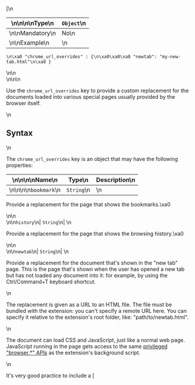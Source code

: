 [\n

\n\n\n\nType\n| `Object`\n  
---|---  
\n\nMandatory\n| No\n  
\n\nExample\n| \n

    
    
    \n\xa0 "chrome_url_overrides" : {\n\xa0\xa0\xa0 "newtab": "my-new-tab.html"\n\xa0 }

\n\n  
\n\n\n

Use the `chrome_url_overrides` key to provide a custom replacement for the
documents loaded into various special pages usually provided by the browser
itself.

\n

## Syntax

\n

The `chrome_url_overrides` key is an object that may have the following
properties:

\n\n\n\nName\n| Type\n| Description\n  
---|---|---  
\n\n\n\n`bookmark`\n| `String`\n| \n

Provide a replacement for the page that shows the bookmarks.\xa0

\n\n  
\n\n`history`\n| `String`\n| \n

Provide a replacement for the page that shows the browsing history.\xa0

\n\n  
\n\n`newtab`\n| `String`\n| \n

Provide a replacement for the document that's shown in the "new tab" page.
This is the page that's shown when the user has opened a new tab but has not
loaded any document into it: for example, by using the Ctrl/Command+T keyboard
shortcut.

\n

The replacement is given as a URL to an HTML file. The file must be bundled
with the extension: you can't specify a remote URL here. You can specify it
relative to the extension's root folder, like: "path/to/newtab.html".

\n

The document can load CSS and JavaScript, just like a normal web page.
JavaScript running in the page gets access to the same [privileged "browser.*"
APIs](/en-US/Add-ons/WebExtensions/API) as the extension's background script.

\n

It's very good practice to include a [<title>](/en-
US/docs/Web/HTML/Element/title) for the page, or the tab's title will be the
"moz-extension://..." URL.

\n

A common use case is to let the user define a new tab page: to do this,
provide a custom new tab page that navigates to the page the user defined.

\n

If two or more extensions both define custom new tab pages, then the last one
to be installed or enabled gets to use its value.

\n

To override the browser's homepage, use "[chrome_settings_overrides](/en-
US/docs/Mozilla/Add-
ons/WebExtensions/manifest.json/chrome_settings_overrides)" instead.

\n\n  
\n\n\n

All properties are [localizable](https://developer.mozilla.org/en-US/Add-
ons/WebExtensions/Internationalization#Internationalizing_manifest.json).

\n

## Example

\n

    
    
    "chrome_url_overrides" : {\n  "newtab": "my-new-tab.html"\n}

\n

## Browser compatibility

\n

The compatibility table in this page is generated from structured data. If
you'd like to contribute to the data, please check out <https://github.com/mdn
/browser-compat-data> and send us a pull request.

\n

| Chrome| Edge| Firefox| Firefox for Android| Opera  
---|---|---|---|---|---  
Basic support| \n Yes| \n No| 54| \n No| \n Yes  
`newtab`| \n Yes1| \n No| 541| \n No| \n Yes1  
`bookmarks`| \n Yes| \n No| \n No| \n No| \n Yes  
`history`| \n Yes| \n No| \n No| \n No| \n Yes  
  
1\. If two or more extensions both define a custom new tab page, then in
Firefox the first extension to run wins. In Chrome and Opera, the last
extension wins.

| Desktop __| Mobile __  
---|---|---  
| Chrome __| Edge __| Firefox __| Opera __| Firefox for Android __  
Basic support|  \nFull support\n\n Yes| \nNo support\n\n No| \nFull
support\n\n 54| \nFull support\n\n Yes| \nNo support\n\n No  
`newtab`| \nFull support\n\n Yes

Notes __

\nFull support\n\n Yes

Notes __

     Notes __If two or more extensions both define a custom new tab page, then in Firefox the first extension to run wins. In Chrome and Opera, the last extension wins.
|  \nNo support\n\n No| \nFull support\n\n 54

Notes __

\nFull support\n\n 54

Notes __

     Notes __If two or more extensions both define a custom new tab page, then in Firefox the first extension to run wins. In Chrome and Opera, the last extension wins.
|  \nFull support\n\n Yes

Notes __

\nFull support\n\n Yes

Notes __

     Notes __If two or more extensions both define a custom new tab page, then in Firefox the first extension to run wins. In Chrome and Opera, the last extension wins.
|  \nNo support\n\n No  
`bookmarks`| \nFull support\n\n Yes| \nNo support\n\n No| \nNo support\n\n No|
\nFull support\n\n Yes| \nNo support\n\n No  
`history`| \nFull support\n\n Yes| \nNo support\n\n No| \nNo support\n\n No|
\nFull support\n\n Yes| \nNo support\n\n No  
  
\n]

  *[\nFull support\n]: Full support
  *[ \nFull support\n]: Full support
  *[Edge __]: Edge
  *[Opera __]: Opera
  *[\nNo support\n]: No support
  *[ \nNo support\n]: No support
  *[Firefox for Android __]: Firefox for Android
  *[Desktop __]: Desktop
  *[Mobile __]: Mobile
  *[Firefox __]: Firefox
  *[Notes __]: See implementation notes
  *[ Notes __]: See implementation notes
  *[Chrome __]: Chrome

